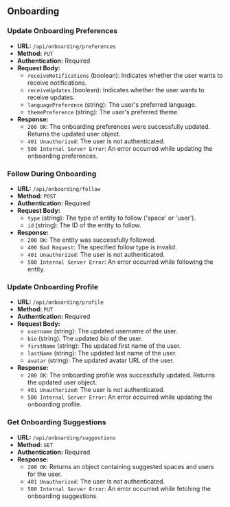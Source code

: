 ## Onboarding

### Update Onboarding Preferences

- **URL:** `/api/onboarding/preferences`
- **Method:** `PUT`
- **Authentication:** Required
- **Request Body:**
  - `receiveNotifications` (boolean): Indicates whether the user wants to receive notifications.
  - `receiveUpdates` (boolean): Indicates whether the user wants to receive updates.
  - `languagePreference` (string): The user's preferred language.
  - `themePreference` (string): The user's preferred theme.
- **Response:**
  - `200 OK`: The onboarding preferences were successfully updated. Returns the updated user object.
  - `401 Unauthorized`: The user is not authenticated.
  - `500 Internal Server Error`: An error occurred while updating the onboarding preferences.

### Follow During Onboarding

- **URL:** `/api/onboarding/follow`
- **Method:** `POST`
- **Authentication:** Required
- **Request Body:**
  - `type` (string): The type of entity to follow ('space' or 'user').
  - `id` (string): The ID of the entity to follow.
- **Response:**
  - `200 OK`: The entity was successfully followed.
  - `400 Bad Request`: The specified follow type is invalid.
  - `401 Unauthorized`: The user is not authenticated.
  - `500 Internal Server Error`: An error occurred while following the entity.

### Update Onboarding Profile

- **URL:** `/api/onboarding/profile`
- **Method:** `PUT`
- **Authentication:** Required
- **Request Body:**
  - `username` (string): The updated username of the user.
  - `bio` (string): The updated bio of the user.
  - `firstName` (string): The updated first name of the user.
  - `lastName` (string): The updated last name of the user.
  - `avatar` (string): The updated avatar URL of the user.
- **Response:**
  - `200 OK`: The onboarding profile was successfully updated. Returns the updated user object.
  - `401 Unauthorized`: The user is not authenticated.
  - `500 Internal Server Error`: An error occurred while updating the onboarding profile.

### Get Onboarding Suggestions

- **URL:** `/api/onboarding/suggestions`
- **Method:** `GET`
- **Authentication:** Required
- **Response:**
  - `200 OK`: Returns an object containing suggested spaces and users for the user.
  - `401 Unauthorized`: The user is not authenticated.
  - `500 Internal Server Error`: An error occurred while fetching the onboarding suggestions.